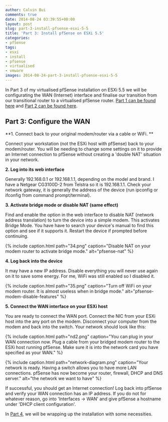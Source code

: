 ```yaml
---
author: Calvin Bui
comments: true
date: 2014-08-24 03:39:55+00:00
layout: post
slug: part-3-install-pfsense-esxi-5-5
title: 'Part 3: Install pfSense on ESXi 5.5'
categories:
- pfSense
tags:
- esxi
- install
- pfsense
- virtualised
- vmware
images: 2014-08-24-part-3-install-pfsense-esxi-5-5
---
```


In Part 3 of my virtualised pfSense installation on ESXi 5.5 we will be configurating the WAN (Internet) interface and finalise our transition from our transitional router to a virtualised pfSense router. [Part 1 can be found here](/part-1-install-pfsense-on-esxi-5-5/) and [Part 2 can be found here](/part-2-install-pfsense-esxi-5-5/).

<!-- more -->

## Part 3: Configure the WAN

**1. Connect back to your original modem/router via a cable or WiFi. **

Connect your workstation (not the ESXi host with pfSense) back to your modem/router. You will be needing to change some settings on it to provide an Internet connection to pfSense without creating a 'double NAT' situation in your network.

**2. Log into its web interface**

Generally 192.168.0.1 or 192.168.1.1, depending on the model and brand. I have a Netgear CG3100D-2 from Telstra so it is 192.168.1.1. Check your network gateway, it is generally the address of the device (run ipconfig or ifconfig from command prompt/terminal).

**3. Activate bridge mode or disable NAT (same effect)**

Find and enable the option in the web interface to disable NAT (network address translation) to turn the device into a simple modem. This activates Bridge Mode. You have have to search your device's manual to find this option and see if it supports it. Restart the device if prompted before continuing.

{% include caption.html path="34.png" caption="Disable NAT on your modem router to activate bridge mode." alt="pfsense-nat" %}

**4. Log back into the device**

It may have a new IP address. Disable everything you will never use again on it to save some energy. For me, WiFi was still enabled so I disabled it.

{% include caption.html path="35.png" caption="Turn off WiFi on your modem router. It is almost useless when in bridge mode." alt="pfsense-modem-disable-features" %}

**5. Connect the WAN interface on your ESXi host**

You are ready to connect the WAN port. Connect the NIC from your ESXi host into the any port on the modem. Disconnect your computer from the modem and back into the switch. Your network should look like this:

{% include caption.html path="nd2.png" caption="You can plug in your WAN connection now. Plug a cable from your bridged modem router to the ESXi host running pfSense. Make sure it is into the network card you have specified as your WAN." %}

{% include caption.html path="network-diagram.png" caption="Your network is ready. Having a switch allows you to have more LAN connections. pfSense has now become your router, firewall, DHCP and DNS server." alt="the network we want to have" %}

If successful, you should get an Internet connection! Log back into pfSense and verify your WAN connection has an IP address. If you do not for whatever reason, go into 'Interfaces -> WAN' and give pfSense a hostname under 'DHCP client configuration'.

In [Part 4](/part-4-install-pfsense-esxi-5-5/), we will be wrapping up the installation with some necessities.

